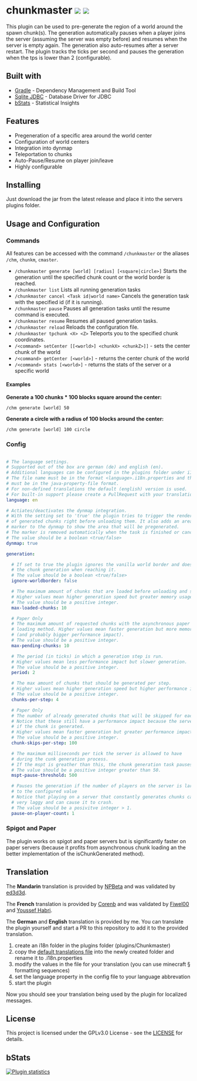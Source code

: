 # chunkmaster ![](https://abstruse.trivernis.net/badge/1) ![](https://img.shields.io/discord/729250668162056313)

This plugin can be used to pre-generate the region of a world around the spawn chunk(s).
The generation automatically pauses when a player joins the server (assuming the server was empty before)
and resumes when the server is empty again. The generation also auto-resumes after a server
restart. The plugin tracks the ticks per second and pauses the generation when the tps
is lower than 2 (configurable).

## Built with

- [Gradle](https://gradle.org/) - Dependency Management and Build Tool
- [Sqlite JDBC](https://bitbucket.org/xerial/sqlite-jdbc/) - Database Driver for JDBC
- [bStats](https://bstats.org/) - Statistical Insights

## Features

- Pregeneration of a specific area around the world center
- Configuration of world centers
- Integration into dynmap
- Teleportation to chunks
- Auto-Pause/Resume on player join/leave
- Highly configurable

## Installing

Just download the jar from the latest release and place it into the servers plugins folder.

## Usage and Configuration

### Commands

All features can be accessed with the command `/chunkmaster` or the aliases `/chm`, `chunkm`, `cmaster`.

- `/chunkmaster generate [world] [radius] [<square|circle>]` Starts the generation until the specified chunk count or the world border is reached.
- `/chunkmaster list` Lists all running generation tasks
- `/chunkmaster cancel <Task id|world name>` Cancels the generation task with the specified id (if it is running).
- `/chunkmaster pause` Pauses all generation tasks until the resume command is executed.
- `/chunkmaster resume` Resumes all paused generation tasks.
- `/chunkmaster reload` Reloads the configuration file.
- `/chunkmaster tpchunk <X> <Z>` Teleports you to the specified chunk coordinates.
- `/<command> setCenter [[<world>] <chunkX> <chunkZ>]]` - sets the center chunk of the world
- `/<command> getCenter [<world>]` - returns the center chunk of the world
- `/<command> stats [<world>]` - returns the stats of the server or a specific world

#### Examples
**Generate a 100 chunks * 100 blocks square around the center:**

`/chm generate [world] 50`

**Generate a circle with a radius of 100 blocks around the center:**

`/chm generate [world] 100 circle`

### Config

```yaml

# The language settings.
# Supported out of the box are german (de) and english (en).
# Additional languages can be configured in the plugins folder under i18n.
# The file name must be in the format <language>.i18n.properties and the content
# must be in the java-property-file format.
# For non-defined translations the default (english) version is used.
# For built-in support please create a PullRequest with your translation.
language: en

# Actiates/deactivates the dynmap integration.
# With the setting set to 'true' the plugin tries to trigger the rendering
# of generated chunks right before unloading them. It also adds an area
# marker to the dynmap to show the area that will be pregenerated.
# The marker is removed automatically when the task is finished or canceled.
# The value should be a boolean <true/false>
dynmap: true

generation:

  # If set to true the plugin ignores the vanilla world border and doesn't stop
  # the chunk generation when reaching it.
  # The value should be a boolean <true/false>
  ignore-worldborder: false

  # The maximum amount of chunks that are loaded before unloading and saving them.
  # Higher values mean higher generation speed but greater memory usage.
  # The value should be a positive integer.
  max-loaded-chunks: 10

  # Paper Only
  # The maximum amount of requested chunks with the asynchronous paper chunk
  # loading method. Higher values mean faster generation but more memory usage
  # (and probably bigger performance impact).
  # The value should be a positive integer.
  max-pending-chunks: 10

  # The period (in ticks) in which a generation step is run.
  # Higher values mean less performance impact but slower generation.
  # The value should be a positive integer.
  period: 2

  # The max amount of chunks that should be generated per step.
  # Higher values mean higher generation speed but higher performance impact.
  # The value should be a positive integer.
  chunks-per-step: 4

  # Paper Only
  # The number of already generated chunks that will be skipped for each step.
  # Notice that these still have a performance impact because the server needs to check
  # if the chunk is generated.
  # Higher values mean faster generation but greater performance impact.
  # The value should be a positive integer.
  chunk-skips-per-step: 100

  # The maximum milliseconds per tick the server is allowed to have
  # during the cunk generation process.
  # If the mspt is greather than this, the chunk generation task pauses.
  # The value should be a positive integer greater than 50.  
  mspt-pause-threshold: 500

  # Pauses the generation if the number of players on the server is larger or equal
  # to the configured value
  # Notice that playing on a server that constantly generates chunks can be
  # very laggy and can cause it to crash.
  # The value should be a posivitve integer > 1.
  pause-on-player-count: 1
```

### Spigot and Paper

The plugin works on spigot and paper servers but is significantly faster on paper servers
(because it profits from asynchronous chunk loading an the better implementation of the
isChunkGenerated method).

## Translation

The **Mandarin** translation is provided by [NPBeta](https://github.com/NPBeta) and
was validated by [ed3d3d](https://twitter.com/ed3d3d).

The **French** translation is provided by [Corenb](https://github.com/Corenb) and
was validated by [Fiwel00](https://github.com/Fiwel00) and [Youssef Habri](https://github.com/youssefhabri).

The **German** and **English** translation is provided by me.
You can translate the plugin yourself and start a PR to this repository to add it to the
provided translation.

1. create an i18n folder in the plugins folder (plugins/Chunkmaster)
2. copy the [default translations file](https://github.com/Trivernis/spigot-chunkmaster/blob/master/src/main/resources/i18n/DEFAULT.i18n.properties) 
into the newly created folder and rename it to <language-abbrevation>.i18n.properties
3. modify the values in the file for your translation (you can use minecraft § formatting sequences)
4. set the language property in the config file to your language abbrevation
5. start the plugin

Now you should see your translation being used by the plugin for localized messages.

## License

This project is licensed under the GPLv3.0 License - see the 
[LICENSE](https://github.com/Trivernis/spigot-chunkmaster/blob/master/LICENSE) for details.

## bStats

[![Plugin statistics](https://bstats.org/signatures/bukkit/chunkmaster.svg)](https://bstats.org/plugin/bukkit/Chunkmaster/5639)
